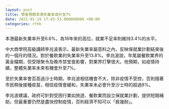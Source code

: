 ```yaml
---
layout: post
title: 學者預期本港失業率或升至7%
date: 2021-01-19 17:43:53.000000000 +08:00
categories: rthk
---
```


本港最新失業率升至6.6%，為16年來的高位，就業不足率則維持3.4%的水平。

中大商學院高級講師李兆波表示，最新失業率屬意料之內，反映保就業計劃結束後的一個月的情況。對於餐飲業的失業率升至13.8%。李兆波說，年尾屬餐飲業界的黃金檔期，但受限聚令及晚市禁堂食影響，對業界打擊很大。他預期，如疫情持續，整體失業率未來有機會升至7%。

至於失業率會否高過沙士時期，李兆波相信機會不大，除非疫情不受控，否則隨著市民稍後接種疫苗，相信疫情會緩和，失業率未必會升至沙士時的超過8%。

李兆波建議，政府可針對受困行業如旅遊、餐飲業而設立保就業計劃，提供短期補助，但最重要仍然是盡快控制疫情，否則經濟不知可以「捱幾耐」。
